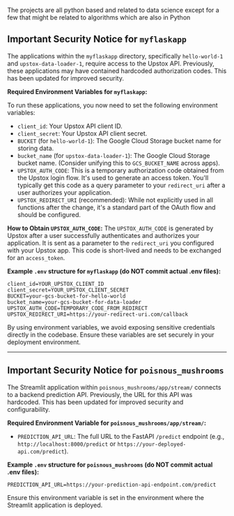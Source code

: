 The projects are all python based and related to data science except for a few that might be related to algorithms which are also in Python

## Important Security Notice for `myflaskapp`

The applications within the `myflaskapp` directory, specifically `hello-world-1` and `upstox-data-loader-1`, require access to the Upstox API. Previously, these applications may have contained hardcoded authorization codes. This has been updated for improved security.

**Required Environment Variables for `myflaskapp`:**

To run these applications, you now need to set the following environment variables:

*   `client_id`: Your Upstox API client ID.
*   `client_secret`: Your Upstox API client secret.
*   `BUCKET` (for `hello-world-1`): The Google Cloud Storage bucket name for storing data.
*   `bucket_name` (for `upstox-data-loader-1`): The Google Cloud Storage bucket name. (Consider unifying this to `GCS_BUCKET_NAME` across apps).
*   `UPSTOX_AUTH_CODE`: This is a temporary authorization code obtained from the Upstox login flow. It's used to generate an access token. You'll typically get this code as a query parameter to your `redirect_uri` after a user authorizes your application.
*   `UPSTOX_REDIRECT_URI` (recommended): While not explicitly used in all functions after the change, it's a standard part of the OAuth flow and should be configured.

**How to Obtain `UPSTOX_AUTH_CODE`:**
The `UPSTOX_AUTH_CODE` is generated by Upstox after a user successfully authenticates and authorizes your application. It is sent as a parameter to the `redirect_uri` you configured with your Upstox app. This code is short-lived and needs to be exchanged for an `access_token`.

**Example `.env` structure for `myflaskapp` (do NOT commit actual .env files):**
```
client_id=YOUR_UPSTOX_CLIENT_ID
client_secret=YOUR_UPSTOX_CLIENT_SECRET
BUCKET=your-gcs-bucket-for-hello-world
bucket_name=your-gcs-bucket-for-data-loader
UPSTOX_AUTH_CODE=TEMPORARY_CODE_FROM_REDIRECT
UPSTOX_REDIRECT_URI=https://your-redirect-uri.com/callback
```

By using environment variables, we avoid exposing sensitive credentials directly in the codebase. Ensure these variables are set securely in your deployment environment.

---

## Important Security Notice for `poisnous_mushrooms`

The Streamlit application within `poisnous_mushrooms/app/stream/` connects to a backend prediction API. Previously, the URL for this API was hardcoded. This has been updated for improved security and configurability.

**Required Environment Variable for `poisnous_mushrooms/app/stream/`:**

*   `PREDICTION_API_URL`: The full URL to the FastAPI `/predict` endpoint (e.g., `http://localhost:8000/predict` or `https://your-deployed-api.com/predict`).

**Example `.env` structure for `poisnous_mushrooms` (do NOT commit actual .env files):**
```
PREDICTION_API_URL=https://your-prediction-api-endpoint.com/predict
```

Ensure this environment variable is set in the environment where the Streamlit application is deployed.
